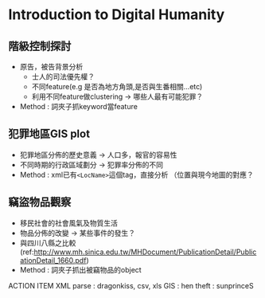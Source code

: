 Introduction to Digital Humanity
==

## 階級控制探討
* 原告，被告背景分析
	* 士人的司法優先權？
	* 不同feature(e.g 是否為地方角頭,是否與生番相關...etc)
	* 利用不同feature做clustering -> 哪些人最有可能犯罪？
* Method : 詞夾子抓keyword當feature

## 犯罪地區GIS plot
* 犯罪地區分佈的歷史意義 -> 人口多，報官的容易性
* 不同時期的行政區域劃分 -> 犯罪率分佈的不同
* Method : xml已有`<LocName>`這個tag，直接分析 （位置與現今地圖的對應？

## 竊盜物品觀察
* 移民社會的社會風氣及物質生活
* 物品分佈的改變 -> 某些事件的發生？
* 與四川八縣之比較(ref:http://www.mh.sinica.edu.tw/MHDocument/PublicationDetail/PublicationDetail_1660.pdf)
* Method : 詞夾子抓出被竊物品的object


ACTION ITEM
XML parse : dragonkiss, csv, xls
GIS : hen
theft : sunprinceS






